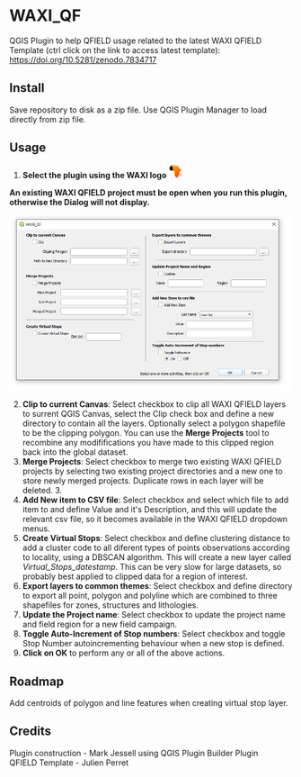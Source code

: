 # WAXI_QF
 QGIS Plugin to help QFIELD usage related to the latest WAXI QFIELD Template (ctrl click on the link to access latest template): https://doi.org/10.5281/zenodo.7834717
 
## Install
Save repository to disk as a zip file. Use QGIS Plugin Manager to load directly from zip file.

## Usage
1. **Select the plugin using the WAXI logo**   ![waxi_icon](icon.png)   

**An existing WAXI QFIELD project must be open when you run this plugin, otherwise the Dialog will not display.**

 ![waxi_qf dialog](dialog.png) 

2. **Clip to current Canvas**: Select checkbox to clip all WAXI QFIELD layers to surrent QGIS Canvas, select the Clip check box and define a new directory to contain all the layers. Optionally select a polygon shapefile to be the clipping polygon. You can use the **Merge Projects** tool to recombine any modififications you have made to this clipped region  back into the global dataset.
3. **Merge Projects**: Select checkbox to merge two existing WAXI QFIELD projects by selecting two existing project directories and a new one to store newly merged projects. Duplicate rows in each layer will be deleted. 3. 
4. **Add New item to CSV file**: Select checkbox and select which file to add item to and define Value and it's Description, and this will update the relevant csv file, so it becomes available in the WAXI QFIELD dropdown menus. 
5. **Create Virtual Stops**: Select checkbox and define clustering distance to add a cluster code to all diferent types of points observations according to locality, using a DBSCAN algorithm. This will create a new layer called *Virtual_Stops_datestamp*.  This can be very slow for large datasets, so probably best applied to clipped data for a region of interest.
6. **Export layers to common themes**: Select checkbox and define directory to export all point, polygon and polyline which are combined to three  shapefiles for zones, structures and lithologies. 
7. **Update the Project name**: Select checkbox to update the project name and field region for a new field campaign.
8. **Toggle Auto-Increment of Stop numbers**: Select checkbox and toggle Stop Number autoincrementing behaviour when a new stop is defined. 
9. **Click on OK** to perform any or all of the above actions.

## Roadmap

Add centroids of polygon and line features when creating virtual stop layer.
   
## Credits    
Plugin construction - Mark Jessell using QGIS Plugin Builder Plugin    
QFIELD Template - Julien Perret    
